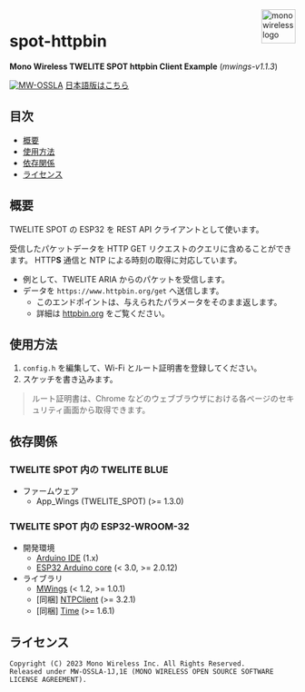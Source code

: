 <a href="https://mono-wireless.com/jp/index.html">
    <img src="https://mono-wireless.com/common/images/logo/logo-land.svg" alt="mono wireless logo" title="MONO WIRELESS" align="right" height="60" />
</a>

# spot-httpbin

**Mono Wireless TWELITE SPOT httpbin Client Example**
(*mwings-v1.1.3*)

[![MW-OSSLA](https://img.shields.io/badge/License-MW--OSSLA-e4007f)](LICENSE.md)
[日本語版はこちら](README_J.md)

## 目次

- [概要](#概要)
- [使用方法](#使用方法)
- [依存関係](#依存関係)
- [ライセンス](#ライセンス)

## 概要

TWELITE SPOT の ESP32 を REST API クライアントとして使います。

受信したパケットデータを HTTP GET リクエストのクエリに含めることができます。
HTTP**S** 通信と NTP による時刻の取得に対応しています。

- 例として、TWELITE ARIA からのパケットを受信します。
- データを `https://www.httpbin.org/get` へ送信します。
  - このエンドポイントは、与えられたパラメータをそのまま返します。
  - 詳細は [httpbin.org](https://www.httpbin.org) をご覧ください。

## 使用方法

1. `config.h` を編集して、Wi-Fi とルート証明書を登録してください。
2. スケッチを書き込みます。

> ルート証明書は、Chrome などのウェブブラウザにおける各ページのセキュリティ画面から取得できます。

## 依存関係

### TWELITE SPOT 内の TWELITE BLUE

- ファームウェア
  - App_Wings (TWELITE_SPOT) (>= 1.3.0)

### TWELITE SPOT 内の ESP32-WROOM-32

- 開発環境
  - [Arduino IDE](https://github.com/arduino/Arduino) (1.x)
  - [ESP32 Arduino core](https://github.com/espressif/arduino-esp32) (< 3.0, >= 2.0.12)
- ライブラリ
  - [MWings](https://github.com/monowireless/mwings_arduino) (< 1.2, >= 1.0.1)
  - [同梱] [NTPClient](https://github.com/arduino-libraries/NTPClient) (>= 3.2.1)
  - [同梱] [Time](https://github.com/PaulStoffregen/Time) (>= 1.6.1)

## ライセンス

``` plain
Copyright (C) 2023 Mono Wireless Inc. All Rights Reserved.
Released under MW-OSSLA-1J,1E (MONO WIRELESS OPEN SOURCE SOFTWARE LICENSE AGREEMENT).
```
